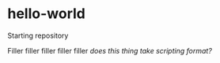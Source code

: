 # hello-world
Starting repository

Filler filler filler filler filler
<i> does this thing take scripting format?</i>
